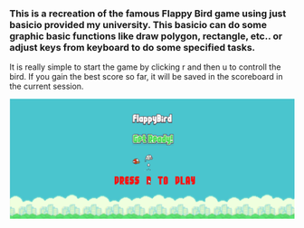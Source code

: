 ### This is a recreation of the famous Flappy Bird game using just basicio provided my university. This basicio can do some graphic basic functions like draw polygon, rectangle, etc.. or adjust keys from keyboard to do some specified tasks.

It is really simple to start the game by clicking r and then u to controll the bird. If you gain the best score so far, it will be saved in the scoreboard in the current session.

![](https://github.com/goviet2002/FlappyBird/blob/c258f521c9126bbbc95372785d1092099fa0fece/demo.gif)
